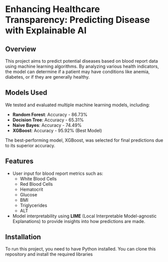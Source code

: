 # Enhancing Healthcare Transparency: Predicting Disease with Explainable AI

## Overview
This project aims to predict potential diseases based on blood report data using machine learning algorithms. By analyzing various health indicators, the model can determine if a patient may have conditions like anemia, diabetes, or if they are generally healthy. 

## Models Used
We tested and evaluated multiple machine learning models, including:
- **Random Forest**: Accuracy - 86.73%
- **Decision Tree**: Accuracy - 65.31%
- **Naive Bayes**: Accuracy - 74.49%
- **XGBoost**: Accuracy - 95.92% (Best Model)

The best-performing model, XGBoost, was selected for final predictions due to its superior accuracy.

## Features
- User input for blood report metrics such as:
  - White Blood Cells
  - Red Blood Cells
  - Hematocrit
  - Glucose
  - BMI
  - Triglycerides
  - ALT
- Model interpretability using **LIME** (Local Interpretable Model-agnostic Explanations) to provide insights into how predictions are made.

## Installation
To run this project, you need to have Python installed. You can clone this repository and install the required libraries
